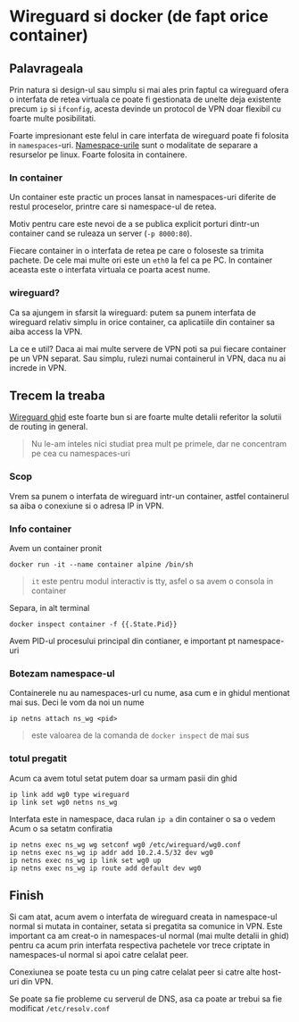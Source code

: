 # Wireguard si docker (de fapt orice container)

## Palavrageala

Prin natura si design-ul sau simplu si mai ales prin faptul ca wireguard ofera
o interfata de retea virtuala ce poate fi gestionata de unelte deja existente
precum `ip` si `ifconfig`, acesta devinde un protocol de VPN doar flexibil cu foarte
multe posibilitati.

Foarte impresionant este felul in care interfata de wireguard poate fi folosita
in `namespaces`-uri. [Namespace-urile](https://en.wikipedia.org/wiki/Linux_namespaces)
sunt o modalitate de separare a resurselor pe linux. Foarte folosita in containere.

### In container

Un container este practic un proces lansat in namespaces-uri diferite de restul
proceselor, printre care si namespace-ul de retea.

Motiv pentru care este nevoi de a se publica explicit porturi dintr-un container
cand se ruleaza un server (`-p 8000:80`).

Fiecare container in o interfata de retea pe care o foloseste sa trimita pachete.
De cele mai multe ori este un `eth0` la fel ca pe PC. In container aceasta este
o interfata virtuala ce poarta acest nume.

### wireguard?

Ca sa ajungem in sfarsit la wireguard: putem sa punem interfata de wireguard relativ
simplu in orice container, ca aplicatiile din container sa aiba access la VPN.

La ce e util?
Daca ai mai multe servere de VPN poti sa pui fiecare container pe un VPN separat.
Sau simplu, rulezi numai containerul in VPN, daca nu ai increde in VPN.

## Trecem la treaba

[Wireguard ghid](https://www.wireguard.com/netns/) este foarte bun si are foarte multe
detalii referitor la solutii de routing in general.

> Nu le-am inteles nici studiat prea mult pe primele, dar ne concentram pe cea cu
> namespaces-uri

### Scop

Vrem sa punem o interfata de wireguard intr-un container, astfel containerul sa
aiba o conexiune si o adresa IP in VPN.

### Info container

Avem un container pronit

```
docker run -it --name container alpine /bin/sh
```

> `it` este pentru modul interactiv is tty, asfel o sa avem o consola in container

Separa, in alt terminal

```
docker inspect container -f {{.State.Pid}}
```

Avem PID-ul procesului principal din contianer, e important pt namespace-uri

### Botezam namespace-ul

Containerele nu au namespaces-url cu nume, asa cum e in ghidul mentionat mai sus.
Deci le vom da noi un nume

```
ip netns attach ns_wg <pid>
```

> <pid> este valoarea de la comanda de `docker inspect` de mai sus

### totul pregatit

Acum ca avem totul setat putem doar sa urmam pasii din ghid

```
ip link add wg0 type wireguard
ip link set wg0 netns ns_wg
```

Interfata este in namespace, daca rulan `ip a` din container o sa o vedem
Acum o sa setatm confiratia

```
ip netns exec ns_wg wg setconf wg0 /etc/wireguard/wg0.conf
ip netns exec ns_wg ip addr add 10.2.4.5/32 dev wg0
ip netns exec ns_wg ip link set wg0 up
ip netns exec ns_wg ip route add default dev wg0
```

## Finish

Si cam atat, acum avem o interfata de wireguard creata in namespace-ul normal si
mutata in container, setata si pregatita sa comunice in VPN.
Este important ca am creat-o in namespaces-ul normal (mai multe detalii in ghid)
pentru ca acum prin interfata respectiva pachetele vor trece criptate in
namespaces-ul normal si apoi catre celalat peer.

Conexiunea se poate testa cu un ping catre celalat peer si catre alte host-uri
din VPN.

Se poate sa fie probleme cu serverul de DNS, asa ca poate ar trebui sa fie
modificat `/etc/resolv.conf`
